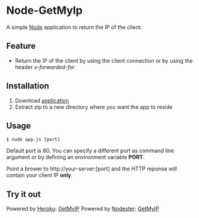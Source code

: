 # Node-GetMyIp
A simple [Node](http://nodejs.org) application to return the IP of the client.

## Feature

- Return the IP of the client by using the client connection or by using the header _x-forwarded-for_

## Installation

1. Download [application](https://github.com/carlptr/node-getmyip/zipball/master)
2. Extract zip to a new directory where you want the app to reside

## Usage

	$ node app.js [port]

Default port is 80. You can specify a different port as command line argument or by defining an environment variable __PORT__.

Point a brower to http://your-server:[port] and the HTTP reponse will contain your client IP __only__.

## Try it out

Powered by [Heroku](http://heroku,com): [GetMyIP](http://getmyip.heroku.com)
Powered by [Nodester](http://nodester.com): [GetMyIP](http://getmyip.nodester.com)

